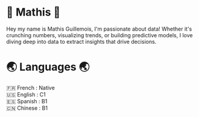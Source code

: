 # 👋 Mathis 👋

Hey my name is Mathis Guillemois, I'm passionate about data! Whether it's crunching numbers, visualizing trends, or building predictive models, I love diving deep into data to extract insights that drive decisions.

#  🌏 Languages 🌏

 🇫🇷 French : Native  
 🇺🇸 English : C1  
 🇪🇸 Spanish : B1  
 🇨🇳 Chinese : B1  
 


